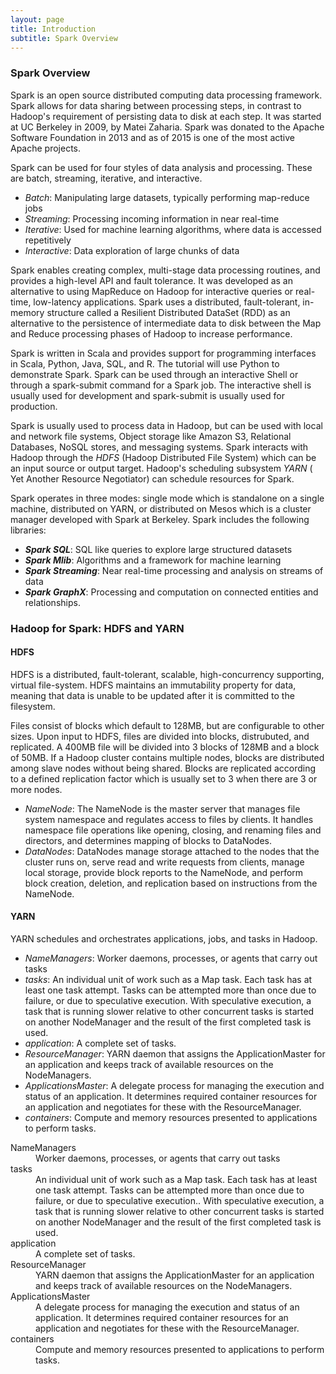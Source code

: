 ```yaml
---
layout: page
title: Introduction
subtitle: Spark Overview
---
```


### Spark Overview
Spark is an open source distributed computing data processing framework. Spark allows for data sharing between processing steps, in contrast to Hadoop's requirement of persisting data to disk at each step. It was started at UC Berkeley in 2009, by Matei Zaharia. Spark was donated to the Apache Software Foundation in 2013 and as of 2015 is one of the most active Apache projects.  

Spark can be used for four styles of data analysis and processing. These are batch, streaming, iterative, and interactive.
* _Batch_:  Manipulating large datasets, typically performing map-reduce jobs
* _Streaming_:  Processing incoming information in near real-time
* _Iterative_:  Used for machine learning algorithms, where data is accessed repetitively
* _Interactive_:  Data exploration of large chunks of data  

Spark enables creating complex, multi-stage data processing routines, and provides a high-level API and fault tolerance. It was developed as an alternative to using MapReduce on Hadoop for interactive queries or real-time, low-latency applications. Spark uses a distributed, fault-tolerant, in-memory structure called a Resilient Distributed DataSet (RDD) as an alternative to the persistence of intermediate data to disk between the Map and Reduce processing phases of Hadoop to increase performance.  

Spark is written in Scala and provides support for programming interfaces in Scala, Python, Java, SQL, and R. The tutorial will use Python to demonstrate Spark. Spark can be used through an interactive Shell or through a spark-submit command for a Spark job. The interactive shell is usually used for development and spark-submit is usually used for production.  

Spark is usually used to process data in Hadoop, but can be used with local and network file systems, Object storage like Amazon S3, Relational Databases, NoSQL stores, and messaging systems. Spark interacts with Hadoop through the <em>HDFS</em> (Hadoop Distributed File System) which can be an input source or output target. Hadoop's scheduling subsystem <em>YARN</em> ( Yet Another Resource Negotiator) can schedule resources for Spark.  

Spark operates in three modes: single mode which is standalone on a single machine, distributed on YARN, or distributed on Mesos which is a cluster manager developed with Spark at Berkeley. Spark includes the following libraries:  

* **_Spark SQL_**:  SQL like queries to explore large structured datasets
* **_Spark Mlib_**:  Algorithms and a framework for machine learning
* **_Spark Streaming_**:  Near real-time processing and analysis on streams of data
* **_Spark GraphX_**:  Processing and computation on connected entities and relationships.  
  
  
  
### Hadoop for Spark: HDFS and YARN  

#### HDFS  
 HDFS is a distributed, fault-tolerant, scalable, high-concurrency supporting, virtual file-system. HDFS maintains an immutability property for data, meaning that data is unable to be updated after it is committed to the filesystem.  

 Files consist of blocks which default to 128MB, but are configurable to other sizes. Upon input to HDFS, files are divided into blocks, distrubuted, and replicated. A 400MB file will be divided into 3 blocks of 128MB and a block of 50MB. If a Hadoop cluster contains multiple nodes, blocks are distributed among slave nodes without being shared. Blocks are replicated according to a defined replication factor which is usually set to 3 when there are 3 or more nodes.  

* _NameNode_:  The NameNode is the master server that manages file system namespace and regulates access to files by clients. It handles namespace file operations like opening, closing, and renaming files and directors, and determines mapping of blocks to DataNodes.
* _DataNodes_:  DataNodes manage storage attached to the nodes that the cluster runs on, serve read and write requests from clients, manage local storage, provide block reports to the NameNode, and perform block creation, deletion, and replication based on instructions from the NameNode.  

#### YARN  
 YARN schedules and orchestrates applications, jobs, and tasks in Hadoop.

* _NameManagers_:  Worker daemons, processes, or agents that carry out tasks
* _tasks_:  An individual unit of work such as a Map task. Each task has at least one task attempt. Tasks can be attempted more than once due to failure, or due to speculative execution. With speculative execution, a task that is running slower relative to other concurrent tasks is started on another NodeManager and the result of the first completed task is used.
* _application_:  A complete set of tasks.
* _ResourceManager_:  YARN daemon that assigns the ApplicationMaster for an application and keeps track of available resources on the NodeManagers.
* _ApplicationsMaster_:  A delegate process for managing the execution and status of an application. It determines required container resources for an application and negotiates for these with the ResourceManager.
* _containers_:  Compute and memory resources presented to applications to perform tasks.
<dl>
<dt>NameManagers</dt>
<dd>Worker daemons, processes, or agents that carry out tasks</dd>
<dt>tasks</dt>
<dd>An individual unit of work such as a Map task. Each task has at least one task attempt.
Tasks can be attempted more than once due to failure, or due to speculative execution..
With speculative execution, a task that is running slower relative to other concurrent tasks is started
 on another NodeManager and the result of the first completed task is used.</dd>
<dt>application</dt>
<dd>A complete set of tasks.</dd>
<dt>ResourceManager</dt>
<dd>YARN daemon that assigns the ApplicationMaster for an application and keeps track of available
 resources on the NodeManagers.</dd>
<dt>ApplicationsMaster</dt>
<dd>A delegate process for managing the execution and status of an application. It determines required
container resources for an application and negotiates for these with the ResourceManager.</dd>
<dt>containers</dt>
<dd>Compute and memory resources presented to applications to perform tasks.</dd>
</dl>


